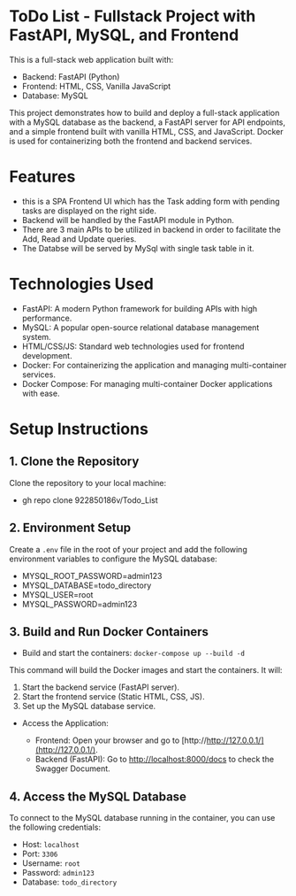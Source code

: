 # ToDo List - Fullstack Project with FastAPI, MySQL, and Frontend

This is a full-stack web application built with:

* Backend: FastAPI (Python)
* Frontend: HTML, CSS, Vanilla JavaScript
* Database: MySQL

This project demonstrates how to build and deploy a full-stack application with a MySQL database as the backend, a FastAPI server for API endpoints, and a simple frontend built with vanilla HTML, CSS, and JavaScript. Docker is used for containerizing both the frontend and backend services.

# Features #

* this is a SPA Frontend UI which has the Task adding form with pending tasks are displayed on the right side.
* Backend will be handled by the FastAPI module in Python.
* There are 3 main APIs to be utilized in backend in order to facilitate the Add, Read and Update queries.
* The Databse will be served by MySql with single task table in it.

# Technologies Used #

* FastAPI: A modern Python framework for building APIs with high performance.
* MySQL: A popular open-source relational database management system.
* HTML/CSS/JS: Standard web technologies used for frontend development.
* Docker: For containerizing the application and managing multi-container services.
* Docker Compose: For managing multi-container Docker applications with ease.

# Setup Instructions #

## 1. Clone the Repository #

Clone the repository to your local machine:
- gh repo clone 922850186v/Todo_List

## 2. Environment Setup

Create a `.env` file in the root of your project and add the following environment variables to configure the MySQL database:
- MYSQL_ROOT_PASSWORD=admin123
- MYSQL_DATABASE=todo_directory
- MYSQL_USER=root
- MYSQL_PASSWORD=admin123

## 3. Build and Run Docker Containers 
* Build and start the containers:
`docker-compose up --build -d`

This command will build the Docker images and start the containers. It will:

1. Start the backend service (FastAPI server).
2. Start the frontend service (Static HTML, CSS, JS).
3. Set up the MySQL database service.

* Access the Application:

   * Frontend: Open your browser and go to [http://http://127.0.0.1/](http://127.0.0.1/).
   * Backend (FastAPI): Go to [http://localhost:8000/docs](http://localhost:8000/docs) to check the Swagger Document.

## 4. Access the MySQL Database

To connect to the MySQL database running in the container, you can use the following credentials:

* Host: `localhost`
* Port: `3306`
* Username: `root`
* Password: `admin123`
* Database: `todo_directory`
